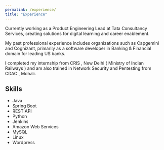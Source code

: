```yaml
---
permalink: /experience/
title: "Experience"
---
```


Currently working as a Product Engineering Lead at Tata Consultancy Services, creating solutions for digital learning and career enablement.

My past professional experience includes organizations such as Capgemini and Cognizant, primarily as a software developer in Banking & Financial domain for leading US banks.

I completed my internship from CRIS , New Delhi ( Ministry of Indian Railways ) and am also trained in Network Security and Pentesting from CDAC , Mohali.

## Skills

- Java
- Spring Boot
- REST API
- Python
- Jenkins
- Amazon Web Services
- MySQL
- Linux
- Wordpress